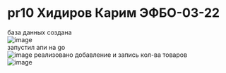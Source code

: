 # pr10 Хидиров Карим ЭФБО-03-22
база данных создана  
![image](https://github.com/user-attachments/assets/4c6e04ed-b2d0-438c-95f6-9d47fd736f25)  
запустил апи на go  
![image](https://github.com/user-attachments/assets/d5b7a4ad-ec02-481e-af39-ecd513cb7280)
реализовано добавление и запись кол-ва товаров  
![image](https://github.com/user-attachments/assets/df4359bc-8c11-4b4b-ad44-68f07ac60b07)

